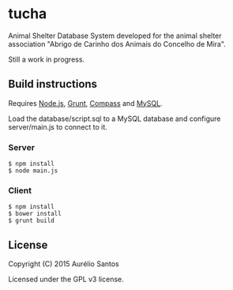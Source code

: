 #  tucha

Animal Shelter Database System developed for the animal shelter association "Abrigo de Carinho dos Animais do Concelho de Mira".

Still a work in progress.

## Build instructions

Requires [Node.js](http://nodejs.org/), [Grunt](http://gruntjs.com/), [Compass](http://compass-style.org/install/) and [MySQL](https://www.mysql.com/).

Load the database/script.sql to a MySQL database and configure server/main.js to connect to it.

### Server
```
$ npm install
$ node main.js
```

### Client
```
$ npm install
$ bower install
$ grunt build
```

## License

Copyright (C) 2015 Aurélio Santos

Licensed under the GPL v3 license.
